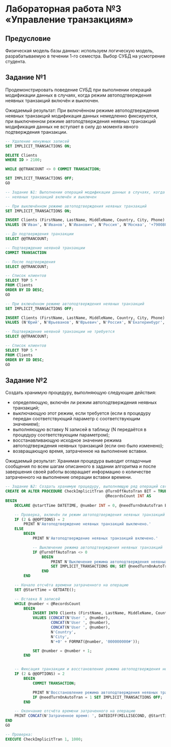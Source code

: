 # Лабораторная работа №3 «Управление транзакциям»

## Предусловие

Физическая модель базы данных: используем логическую модель, разрабатываемую в течении 1-го семестра. Выбор СУБД на
усмотрение студента.

## Задание №1

Продемонстрировать поведение СУБД при выполнении операций модификации данных в случаях, когда режим автоподтверждения
неявных транзакций включён и выключен.

Ожидаемый результат: При включённом режиме автоподтверждения неявных транзакций модификация данных немедленно
фиксируется, при выключенном режиме автоподтверждения неявных транзакций модификация данных не вступает в силу до
момента явного подтверждения транзакции.

```sql
-- Удаление ненужных записей
SET IMPLICIT_TRANSACTIONS ON;

DELETE Clients
WHERE ID > 2100;

WHILE @@TRANCOUNT <> 0 COMMIT TRANSACTION;

SET IMPLICIT_TRANSACTIONS OFF;
GO

-- Задание №1: Выполнении операций модификации данных в случаях, когда режим автоподтверждения
-- неявных транзакций включён и выключен

-- При выключённом режиме автоподтверждения неявных транзакций
SET IMPLICIT_TRANSACTIONS ON;

INSERT Clients (FirstName, LastName, MiddleName, Country, City, Phone)
VALUES (N'Иван', N'Иванов', N'Иванович', N'Россия', N'Москва', '+79008001122');

-- До подтверждения транзакции
SELECT @@TRANCOUNT;

-- Подтверждение неявной транзакции
COMMIT TRANSACTION

-- После подтверждения
SELECT @@TRANCOUNT;

-- Список клиентов
SELECT TOP 5 *
FROM Clients
ORDER BY ID DESC;
GO

-- При включённом режиме автоподтверждения неявных транзакций
SET IMPLICIT_TRANSACTIONS OFF;

INSERT Clients (FirstName, LastName, MiddleName, Country, City, Phone)
VALUES (N'Юрий', N'Юрьеванов', N'Юрьевич', N'Россия', N'Екатеринбург', '+79008002222');

-- Подтверждение неявной транзакции не требуется
SELECT @@TRANCOUNT;

-- Список клиентов
SELECT TOP 5 *
FROM Clients
ORDER BY ID DESC;
GO
```

## Задание №2

Создать хранимую процедуру, выполняющую следующие действия:

- определяющую, включён ли режим автоподтверждения неявных транзакций;
- выключающую этот режим, если требуется (если в процедуру передан соответствующий параметр с соответствующим
  значением);
- выполняющую вставку N записей в таблицу (N передаётся в процедуру соответствующим параметром);
- восстанавливающую исходное значение режима автоподтверждения неявных транзакций (если оно было изменено);
- возвращающую время, затраченное на выполнение вставки.

Ожидаемый результат: Хранимая процедура выводит отладочные сообщения по всем шагам описанного в задании алгоритма и
после завершения своей работы возвращает информацию о количестве затраченного на выполнение операции вставки времени.

```sql
-- Задание №2: Создать хранимую процедуру, выполняющую ряд операций связанных с неявными транзакциями
CREATE OR ALTER PROCEDURE CheckImplicitTran @TurnOffAutoTran BIT = TRUE,
                                            @RecordsCount INT AS
BEGIN
    DECLARE @startTime DATETIME, @number INT = 0, @needTurnOnAutoTran BIT = 0;

    -- Проверка, включён ли режим автоподтверждения неявных транзакций
    IF (2 & @@OPTIONS) = 2
        PRINT N'Автоподтверждение неявных транзакций выключено.'
    ELSE
        BEGIN
            PRINT N'Автоподтверждение неявных транзакций включено.'

            -- Выключение режима автоподтверждения неявных транзакций
            IF @TurnOffAutoTran <> 0
                BEGIN
                    PRINT N'Выключение режима автоподтверждения неявных транзакций, согласно параметрам'
                    SET IMPLICIT_TRANSACTIONS ON; SET @needTurnOnAutoTran = 1;
                END
        END

    -- Начало отсчёта времени затраченного на операцию
    SET @StartTime = GETDATE();

    -- Вставка N записей
    WHILE @number < @RecordsCount
        BEGIN
            INSERT INTO Clients (FirstName, LastName, MiddleName, Country, City, Phone)
            VALUES (CONCAT(N'User ', @number),
                    CONCAT(N'User ', @number),
                    CONCAT(N'User ', @number),
                    N'Country',
                    N'City',
                    N'+0' + FORMAT(@number, '000000000#'));

            SET @number = @number + 1;
        END


    -- Фиксация транзакции и восстановление режима автоподтверждения неявных операций
    IF (2 & @@OPTIONS) = 2
        BEGIN
            COMMIT TRANSACTION;

            PRINT N'Восстановление режима автоподтверждения неявных транзакций'
            IF @needTurnOnAutoTran = 1 SET IMPLICIT_TRANSACTIONS OFF;
        END

    -- Окончание отсчёта времени затраченного на операцию
    PRINT CONCAT(N'Затраченное время: ', DATEDIFF(MILLISECOND, @StartTime, GETDATE()));
END
GO

-- Проверка:
EXECUTE CheckImplicitTran 1, 1000;
```